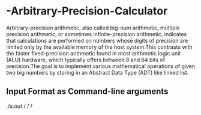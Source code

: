 # -Arbitrary-Precision-Calculator
Arbitrary-precision arithmetic, also called big-num arithmetic, multiple precision arithmetic, or sometimes infinite-precision arithmetic, indicates that calculations are performed on numbers whose digits of precision are limited only by the available memory of the host system.This contrasts with the faster fixed-precision arithmetic found in most arithmetic logic unit (ALU) hardware, which typically offers between 8 and 64 bits of precision.The goal is to implement various mathematical operations of given two big numbers by storing in an Abstract Data Type (ADT) like linked list.
## Input Format as Command-line arguments
./a.out /<operand1/> /<operator/> /<operand2/>

 
